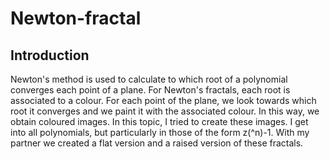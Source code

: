 # Newton-fractal

<!-- Introduction -->
## Introduction

Newton's method is used to calculate to which root of a polynomial converges each point of a plane. For Newton's fractals, each root is associated to a colour. For each point of the plane, we look towards which root it converges and we paint it with the associated colour. In this way, we obtain coloured images. In this topic, I tried to create these images. I get into all polynomials, but particularly in those of the form z(^n)-1. With my partner we created a flat version and a raised version of these fractals. 
